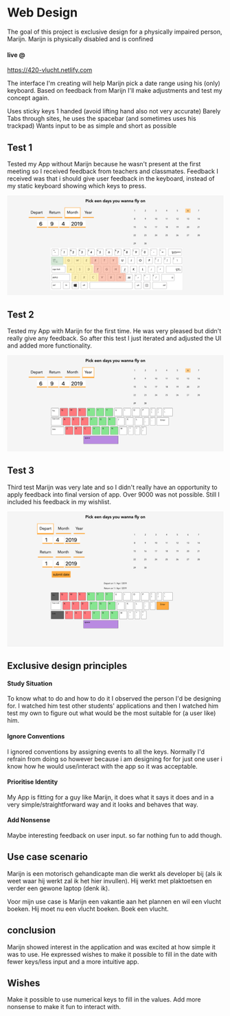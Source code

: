 # Web Design
The goal of this project is exclusive design for a physically impaired person, Marijn. Marijn is physically disabled and is confined

#### live @
https://420-vlucht.netlify.com

The interface I'm creating will help Marijn pick a date range using his (only) keyboard. Based on feedback from Marijn I'll make adjustments and test my concept again.

Uses sticky keys
1 handed (avoid lifting hand also not very accurate)
Barely Tabs through sites, he uses the spacebar (and sometimes uses his trackpad)
Wants input to be as simple and short as possible

## Test 1
Tested my App without Marijn because he wasn't present at the first meeting so I received feedback from teachers and classmates.
Feedback I received was that i should give user feedback in the keyboard, instead of my static keyboard showing which keys to press.

![first iteration](app/src/img/first.png)   

## Test 2  
Tested my App with Marijn for the first time. He was very pleased but didn't really give any feedback. So after this test I just iterated and adjusted the UI and added more functionality.

![second iteration](app/src/img/second.png)   

## Test 3  
Third test Marijn was very late and so I didn't really have an opportunity to apply feedback into final version of app. Over 9000 was not possible. Still I included his feedback in my wishlist.

![third iteration](app/src/img/third.png)   

## Exclusive design principles
#### Study Situation  
  To know what to do and how to do it I observed the person I'd be designing for. I watched him test other students' applications and then I watched him test my own to figure out what would be the most suitable for (a user like) him.  
#### Ignore Conventions  
  I ignored conventions by assigning events to all the keys. Normally I'd refrain from doing so however because i am designing for for just one user i know how he would use/interact with the app so it was acceptable.  
#### Prioritise Identity  
  My App is fitting for a guy like Marijn, it does what it says it does and in a very simple/straightforward way and it looks and behaves that way.  
#### Add Nonsense  
  Maybe interesting feedback on user input. so far nothing fun to add though.  


## Use case scenario
Marijn is een motorisch gehandicapte man die werkt als developer bij (als ik weet waar hij werkt zal ik het hier invullen). Hij werkt met plaktoetsen en verder een gewone laptop (denk ik).

Voor mijn use case is Marijn een vakantie aan het plannen en wil een vlucht boeken. Hij moet nu een vlucht boeken. Boek een vlucht.

## conclusion  
Marijn showed interest in the application and was excited at how simple it was to use. He expressed wishes to make it possible to fill in the date with fewer keys/less input and a more intuitive app.

## Wishes
Make it possible to use numerical keys to fill in the values.
Add more nonsense to make it fun to interact with.

